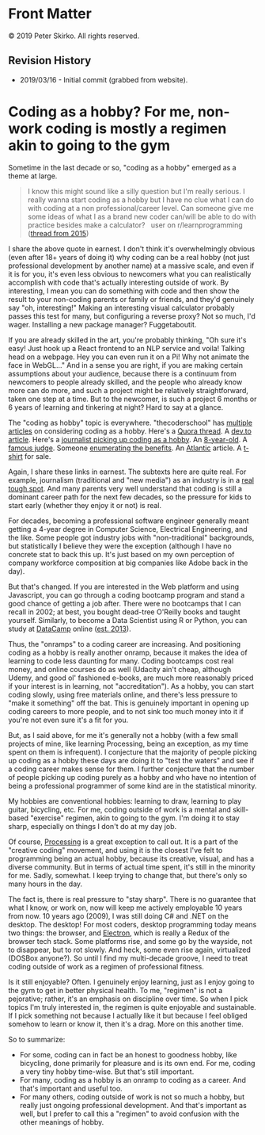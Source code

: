 # Front Matter

© 2019 Peter Skirko. All rights reserved.

## Revision History

* 2019/03/16 - Initial commit (grabbed from website).

# Coding as a hobby? For me, non-work coding is mostly a regimen akin to going to the gym

Sometime in the last decade or so, "coding as a hobby" emerged as a theme at
large.

> I know this might sound like a silly
> question but I'm really serious. I really wanna start coding as a hobby but I
> have no clue what I can do with coding at a non professional/career level. Can
> someone give me some ideas of what I as a brand new coder can/will be able to
> do with practice besides make a calculator?
> &nbsp;
> user on r/learnprogramming ([thread from 2015](https://www.reddit.com/r/learnprogramming/comments/2327dt/i_take_up_coding_as_a_hobby_what_can_i_do_with/))

I share the above quote in earnest. I don't think it's overwhelmingly
obvious (even after 18+ years of doing it) why coding can be a real hobby (not
just professional development by another name) at a massive scale, and even if
it is for you, it's even less obvious to newcomers what you can realistically
accomplish with code that's actually interesting outside of work. By
interesting, I mean you can do something with code and then show the result to
your non-coding parents or family or friends, and they'd genuinely say "oh,
interesting!" Making an interesting visual calculator probably passes this test
for many, but configuring a reverse proxy? Not so much, I'd wager. Installing a
new package manager? Fuggetaboutit.

If you are already skilled in the art, you're probably thinking, "Oh sure
it's easy! Just hook up a React frontend to an NLP service and voila! Talking
head on a webpage. Hey you can even run it on a Pi! Why not animate the face in
WebGL..." And in a sense you are right, if you are making certain assumptions
about your audience, because there is a continuum from newcomers to people
already skilled, and the people who already know more can do more, and such a
project might be relatively straightforward, taken one step at a time. But to
the newcomer, is such a project 6 months or 6 years of learning and tinkering
at night? Hard to say at a glance.

The "coding as hobby" topic is everywhere. "thecoderschool" has
[multiple](https://www.thecoderschool.com/blog/can-coding-be-a-hobby)
[articles](https://www.thecoderschool.com/blog/4-reasons-coding-should-be-your-next-hobby)
on considering coding as a hobby. Here's a
[Quora thread](https://www.quora.com/What-are-biggest-differences-between-coding-as-a-hobby-and-coding-for-your-job).
A
[dev.to article](https://dev.to/jwoertink/programming-as-a-job-and-a-hobby-1je).
Here's a
[journalist picking up coding as a hobby](https://medium.freecodecamp.org/make-your-hobby-harder-programming-is-difficult-thats-why-you-should-learn-it-e4627aee41a1).
An
[8-year-old](https://www.tynker.com/blog/articles/success-stories/future-artist-anna-considers-coding-a-hobby/).
A
[famous judge](https://www.theverge.com/2017/10/19/16503076/oracle-vs-google-judge-william-alsup-interview-waymo-uber).
Someone
[enumerating the benefits](https://careerfoundry.com/en/blog/web-development/7-benefits-of-learning-to-code/).
An
[Atlantic](https://www.theatlantic.com/technology/archive/2012/05/six-reasons-non-computer-nerd-might-want-learn-code/328102/)
article.
A
[t-shirt](https://www.amazon.com/Cant-Go-Coding-Computer-Hobby/dp/B07L5YR2DV)
for sale.

Again, I share these links in earnest. The subtexts here are quite real. For
example, journalism (traditional and "new media") as an industry is in a
[real tough spot](https://www.thecut.com/2019/02/vice-layoffs-buzzfeed-huffpost-media.html).
And many parents very well understand that
coding is still a dominant career path for the next few decades, so the
pressure for kids to start early (whether they enjoy it or not) is real.

For decades, becoming a professional software engineer generally meant
getting a 4-year degree in Computer Science, Electrical Engineering, and the
like. Some people got industry jobs with "non-traditional" backgrounds, but
statistically I believe they were the exception (although I have no concrete
stat to back this up. It's just based on my own perception of company workforce
composition at big companies like Adobe back in the day).

But that's changed. If you are interested in the Web platform and using
Javascript, you can go through a coding bootcamp program and stand a good
chance of getting a job after. There were no bootcamps that I can recall in
2002; at best, you bought dead-tree O'Reilly books and taught yourself.
Similarly, to become a Data Scientist using R or Python, you can study at
[DataCamp](https://www.datacamp.com) online
([est. 2013](https://www.crunchbase.com/organization/data-camp)).

Thus, the "onramps" to a coding career are increasing. And positioning
coding as a hobby is really another onramp, because it makes the idea of
learning to code less daunting for many. Coding bootcamps cost real money, and
online courses do as well (Udacity ain't cheap, although Udemy, and good ol'
fashioned e-books, are much more reasonably priced if your interest is in
learning, not "accreditation"). As a hobby, you can start coding slowly, using
free materials online, and there's less pressure to "make it something" off the
bat. This is genuinely important in opening up coding careers to more people,
and to not sink too much money into it if you're not even sure it's a fit for
you.

But, as I said above, for me it's generally not a hobby (with a few small
projects of mine, like learning Processing, being an exception, as my time
spent on them is infrequent). I conjecture that the majority of people picking
up coding as a hobby these days are doing it to "test the waters" and see if a
coding career makes sense for them. I further conjecture that the number of
people picking up coding purely as a hobby and who have no intention of being a
professional programmer of some kind are in the statistical minority.

My hobbies are conventional hobbies: learning to draw, learning to play
guitar, bicycling, etc. For me, coding outside of work is a mental and
skill-based "exercise" regimen, akin to going to the gym. I'm doing it to stay
sharp, especially on things I don't do at my day job.

Of course,
[Processing](https://processing.org/)
is a great exception to call out. It is a part of the "creative coding" movement,
and using it is the closest I've felt to programming being an actual hobby,
because its creative, visual, and has a diverse community. But in terms of
actual time spent, it's still in the minority for me. Sadly, somewhat. I keep
trying to change that, but there's only so many hours in the day.

The fact is, there is real pressure to "stay sharp". There is no guarantee
that what I know, or work on, now will keep me actively employable 10 years
from now. 10 years ago (2009), I was still doing C# and .NET on the desktop.
The desktop! For most coders, desktop programming today means two things: the
browser, and
[Electron](https://electronjs.org/),
which is really a Redux of the browser tech stack. Some platforms rise, and some go by
the wayside, not to disappear, but to rot slowly. And heck, some even rise
again, virtualized (DOSBox anyone?). So until I find my multi-decade groove, I
need to treat coding outside of work as a regimen of professional fitness.

Is it still enjoyable? Often. I genuinely enjoy learning, just as I enjoy
going to the gym to get in better physical health. To me, "regimen" is not a
pejorative; rather, it's an emphasis on discipline over time. So when I pick
topics I'm truly interested in, the regimen is quite enjoyable and sustainable.
If I pick something not because I actually like it but because I feel obliged
somehow to learn or know it, then it's a drag. More on this another time.</p>

So to summarize:

* For some, coding can in fact be an honest to goodness hobby, like
  bicycling, done primarily for pleasure and is its own end. For me, coding a
  very tiny hobby time-wise. But that's still important.</li><li>For many, coding
  as a hobby is an onramp to coding as a career. And that's important and useful
  too.
* For many others, coding outside of work is not so much a hobby,
  but really just ongoing professional development. And that's important as well,
  but I prefer to call this a "regimen" to avoid confusion with the other
  meanings of hobby.
